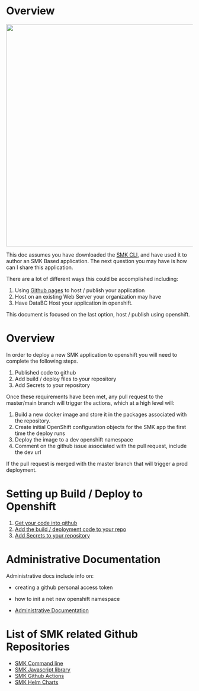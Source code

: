 # Overview

<img src="https://lh3.googleusercontent.com/pw/ACtC-3dFE2kzBNDAjAIS-D6W4Eg0LeEmaADST58bf9X2728m2RYNSvaBEl8n00i2ZrXrhnx3tuEU0mI2fSmAyJavigX3RpTTHy8izjOIp23_xDLT-ZATtVvebHu8KvGGG7UEBFuwqE8jcQuiqIGYrtfW-j2GnQ=w999-h562-no?authuser=0" width=600>

This doc assumes you have downloaded the [SMK CLI](https://github.com/bcgov/smk-cli), 
 and have used it to author an SMK Based application.  The next question
you may have is how can I share this application.

There are a lot of different ways this could be accomplished including:
1. Using [Github pages](https://guides.github.com/features/pages/) to host / publish your application
1. Host on an existing Web Server your organization may have
1. Have DataBC Host your application in openshift.

This document is focused on the last option, host / publish using openshift.

# Overview

In order to deploy a new SMK application to openshift  you will need to complete
the following steps.

1. Published code to github
1. Add build / deploy files to your repository
1. Add Secrets to your repository

Once these requirements have been met, any pull request to the master/main branch 
will trigger the actions, which at a high level will:

1. Build a new docker image and store it in the packages associated with the repository.
1. Create initial OpenShift configuration objects for the SMK app the first time the deploy runs 
1. Deploy the image to a dev openshift namespace
1. Comment on the github issue associated with the pull request, include the dev url

If the pull request is merged with the master branch that will trigger a prod deployment.

# Setting up Build / Deploy to Openshift

1. [Get your code into github](./githubRepoRequirements.md)
1. [Add the build / deployment code to your repo](./addBuildDeployFiles.md)
1. [Add Secrets to your repository](./.addSecrets.md)

# Administrative Documentation

Administrative docs include info on:
* creating a github personal access token
* how to init a net new openshift namespace

* [Administrative Documentation](./administration_guide.md)

# List of SMK related Github Repositories

* [SMK Command line](https://github.com/bcgov/smk-cli)
* [SMK Javascript library](https://github.com/bcgov/smk)
* [SMK Github Actions](https://github.com/bcgov/smk-actions)
* [SMK Helm Charts](https://github.com/bcgov/smk-helms)

